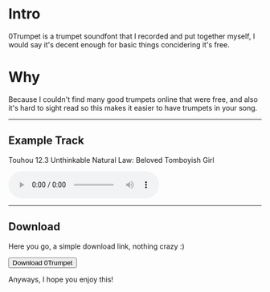 # Intro

0Trumpet is a trumpet soundfont that I recorded and put together myself, I would say it's decent enough for basic things concidering it's free.

# Why

Because I couldn't find many good trumpets online that were free, and also it's hard to sight read so this makes it easier to have trumpets in your song.

<hr>

## Example Track

Touhou 12.3 Unthinkable Natural Law: Beloved Tomboyish Girl

<audio controls class="ShadowedAudio">
    <source src="Songs/UNL.mp3" type="audio/ogg">
    Your browser does not support the audio tag.
</audio>

<hr>

## Download

Here you go, a simple download link, nothing crazy :)

<button onclick="window.location.href='https://drive.google.com/drive/folders/1dqw0FrRfnsZpk0AzMnr0Tdnt6zS2HuYC?usp=sharing';">
Download 0Trumpet
</button>

Anyways, I hope you enjoy this!